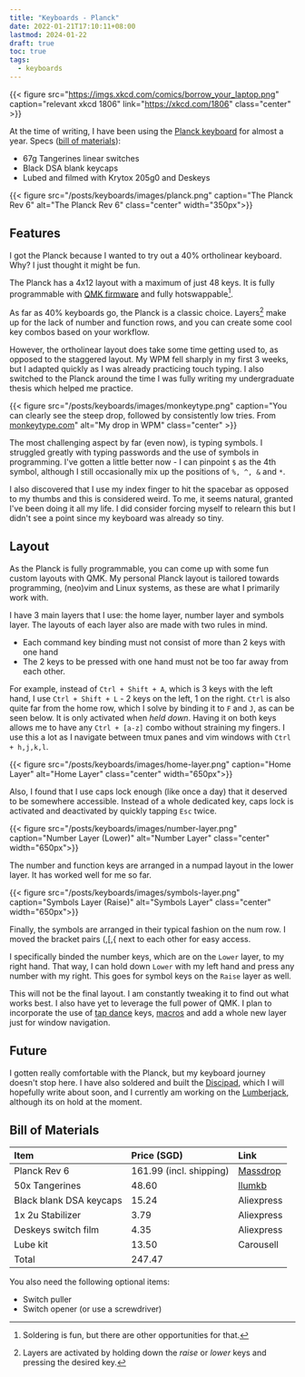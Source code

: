 ```yaml
---
title: "Keyboards - Planck"
date: 2022-01-21T17:10:11+08:00
lastmod: 2024-01-22
draft: true
toc: true
tags:
  - keyboards
---
```


{{< figure src="https://imgs.xkcd.com/comics/borrow_your_laptop.png" caption="relevant xkcd 1806" link="https://xkcd.com/1806" class="center" >}}

At the time of writing, I have been using the [Planck
keyboard](https://olkb.com/collections/planck) for almost a year. Specs ([bill of materials](#bill-of-materials)):
- 67g Tangerines linear switches
- Black DSA blank keycaps
- Lubed and filmed with Krytox 205g0 and Deskeys


{{< figure src="/posts/keyboards/images/planck.png" caption="The Planck Rev 6" alt="The Planck Rev 6" class="center" width="350px">}}

## Features

I got the Planck because I wanted to try out a 40% ortholinear keyboard. Why? I
just thought it might be fun.

The Planck has a 4x12 layout with a maximum of just 48 keys. It is fully
programmable with [QMK firmware](https://github.com/qmk/qmk_firmware) and fully
hotswappable[^1].

As far as 40% keyboards go, the Planck is a classic choice. Layers[^2] make up
for the lack of number and function rows, and you can create some cool key
combos based on your workflow.

However, the ortholinear layout does take some time getting used to, as opposed
to the staggered layout. My WPM fell sharply in my first 3 weeks, but I adapted
quickly as I was already practicing touch typing. I also switched to the Planck
around the time I was fully writing my undergraduate thesis which helped me
practice.

{{< figure src="/posts/keyboards/images/monkeytype.png" caption="You can clearly see the steep drop, followed by consistently low tries. From [monkeytype.com](https://monkeytype.com)" alt="My drop in WPM" class="center" >}}

The most challenging aspect by far (even now), is typing symbols. I struggled
greatly with typing passwords and the use of symbols in programming. I've gotten
a little better now - I can pinpoint `$` as the 4th symbol, although I still
occasionally mix up the positions of `%, ^, &` and `*`.

I also discovered that I use my index finger to hit the spacebar as opposed to
my thumbs and this is considered weird. To me, it seems natural, granted I've
been doing it all my life. I did consider forcing myself to relearn this but I
didn't see a point since my keyboard was already so tiny.

## Layout

As the Planck is fully programmable, you can come up with some fun custom
layouts with QMK. My personal Planck layout is tailored towards programming,
(neo)vim and Linux systems, as these are what I primarily work with.

I have 3 main layers that I use: the home layer, number layer and symbols layer.
The layouts of each layer also are made with two rules in mind.
- Each command key binding must not consist of more than 2 keys with one hand
- The 2 keys to be pressed with one hand must not be too far away from each
  other.

For example, instead of `Ctrl + Shift + A`, which is 3 keys with the left hand,
I use `Ctrl + Shift + L` - 2 keys on the left, 1 on the right. `Ctrl` is
also quite far from the home row, which I solve by binding it to `F` and `J`, as
can be seen below. It is only activated when *held down*. Having it on both keys
allows me to have any `Ctrl + [a-z]` combo without straining my fingers. I use
this a lot as I navigate between tmux panes and vim windows with `Ctrl +
h,j,k,l`.

{{< figure src="/posts/keyboards/images/home-layer.png" caption="Home Layer" alt="Home Layer" class="center" width="650px">}}

Also, I found that I use caps lock enough (like once a day) that it
deserved to be somewhere accessible. Instead of a whole dedicated key, caps lock
is activated and deactivated by quickly tapping `Esc` twice.

{{< figure src="/posts/keyboards/images/number-layer.png" caption="Number Layer (Lower)" alt="Number Layer" class="center" width="650px">}}

The number and function keys are arranged in a numpad layout in the lower layer.
It has worked well for me so far.

{{< figure src="/posts/keyboards/images/symbols-layer.png" caption="Symbols Layer (Raise)" alt="Symbols Layer" class="center" width="650px">}}

Finally, the symbols are arranged in their typical fashion on the num row. I
moved the bracket pairs (,[,{ next to each other for easy access.

I specifically binded the number keys, which are on the `Lower` layer, to my
right hand. That way, I can hold down `Lower` with my left hand and press any
number with my right. This goes for symbol keys on the `Raise` layer as well.

This will not be the final layout. I am constantly tweaking it to find out what
works best. I also have yet to leverage the full power of QMK. I plan to
incorporate the use of [tap dance](https://docs.qmk.fm/#/feature_tap_dance)
keys, [macros](https://docs.qmk.fm/#/feature_macros) and add a whole new layer
just for window navigation.

## Future

I gotten really comfortable with the Planck, but my keyboard journey doesn't
stop here. I have also soldered and built the
[Discipad](https://github.com/coseyfannitutti/discipad), which I will hopefully
write about soon, and I currently am working on the
[Lumberjack](https://github.com/peej/lumberjack-keyboard), although its on hold
at the moment.


## Bill of Materials

| Item                    | Price (SGD)             | Link      |
| :---------------------- | :---------------------- | :---------|
| Planck Rev 6            | 161.99 (incl. shipping) | [Massdrop](https://drop.com/buy/planck-mechanical-keyboard)  |
| 50x Tangerines          | 48.60                   | [Ilumkb](https://ilumkb.com/collections/switches/products/c3-tangerine-switch)    |
| Black blank DSA keycaps | 15.24                   | Aliexpress|
| 1x 2u Stabilizer        | 3.79                    | Aliexpress|
| Deskeys switch film     | 4.35                    | Aliexpress|
| Lube kit                | 13.50                   | Carousell |
| Total					  | 247.47					| |

You also need the following optional items:
- Switch puller
- Switch opener (or use a screwdriver)

[^1]: Soldering is fun, but there are other opportunities for that.
[^2]: Layers are activated by holding down the *raise* or *lower* keys and pressing the desired key.
